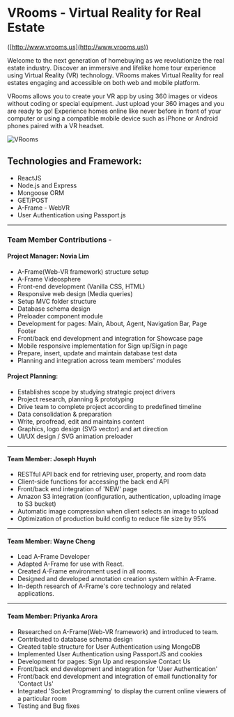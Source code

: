 # VRooms - Virtual Reality for Real Estate
([http://www.vrooms.us](http://www.vrooms.us))

Welcome to the next generation of homebuying as we revolutionize the real estate industry. Discover an immersive and lifelike home tour experience using Virtual Reality (VR) technology. VRooms makes Virtual Reality for real estates engaging and accessible on both web and mobile platform. 

VRooms allows you to create your VR app by using 360 images or videos without coding or special equipment. Just upload your 360 images and you are ready to go!  Experience homes online like never before in front of your computer or using a compatible mobile device such as iPhone or Android phones paired with a VR headset.


![VRooms](https://i.imgur.com/axi7zpe.jpg)

##  Technologies and Framework:
* ReactJS
* Node.js and Express
* Mongoose ORM
* GET/POST 
* A-Frame - WebVR
* User Authentication using Passport.js

- - -

### Team Member Contributions - 

#### Project Manager: Novia Lim

* A-Frame(Web-VR framework) structure setup
* A-Frame Videosphere
* Front-end development (Vanilla CSS, HTML)
* Responsive web design (Media queries)
* Setup MVC folder structure
* Database schema design
* Preloader component module
* Development for pages: Main, About, Agent, Navigation Bar, Page Footer
* Front/back end development and integration for Showcase page
* Mobile responsive implementation for Sign up/Sign in page
* Prepare, insert, update and maintain database test data
* Planning and integration across team members' modules

#### Project Planning:

* Establishes scope by studying strategic project drivers
* Project research, planning & prototyping
* Drive team to complete project according to predefined timeline 
* Data consolidation & preparation
* Write, proofread, edit and maintains content
* Graphics, logo design (SVG vector) and art direction
* UI/UX design / SVG animation preloader

- - -

#### Team Member: Joseph Huynh

* RESTful API back end for retrieving user, property, and room data
* Client-side functions for accessing the back end API
* Front/back end integration of 'NEW' page 
* Amazon S3 integration (configuration, authentication, uploading image to S3 bucket)
* Automatic image compression when client selects an image to upload
* Optimization of production build config to reduce file size by 95%

- - -

#### Team Member: Wayne Cheng

* Lead A-Frame Developer
* Adapted A-Frame for use with React.
* Created A-Frame environment used in all rooms.
* Designed and developed annotation creation system within A-Frame.
* In-depth research of A-Frame's core technology and related applications.

- - -

#### Team Member: Priyanka Arora
* Researched on A-Frame(Web-VR framework) and introduced to team.
* Contributed to database schema design
* Created table structure for User Authentication using MongoDB
* Implemented User Authentication using PassportJS and cookies
* Development for pages: Sign Up and responsive Contact Us
* Front/back end development and integration for 'User Authentication'
* Front/back end development and integration of email functionality for 'Contact Us'  
* Integrated 'Socket Programming' to display the current online viewers of a particular room 
* Testing and Bug fixes
